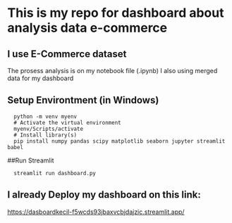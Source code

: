 # This is my repo for dashboard about analysis data e-commerce
## I use E-Commerce dataset
  The prosess analysis is on my notebook file (.ipynb)
  I also using merged data for my dashboard

## Setup Environtment (in Windows)
```
  python -m venv myenv
  # Activate the virtual environment
  myenv/Scripts/activate
  # Install library(s)
  pip install numpy pandas scipy matplotlib seaborn jupyter streamlit babel
```

##Run Streamlit
```
  streamlit run dashboard.py
```
## I already Deploy my dashboard on this link:
https://dasboardkecil-f5wcds93jbaxvcbjdajzic.streamlit.app/

